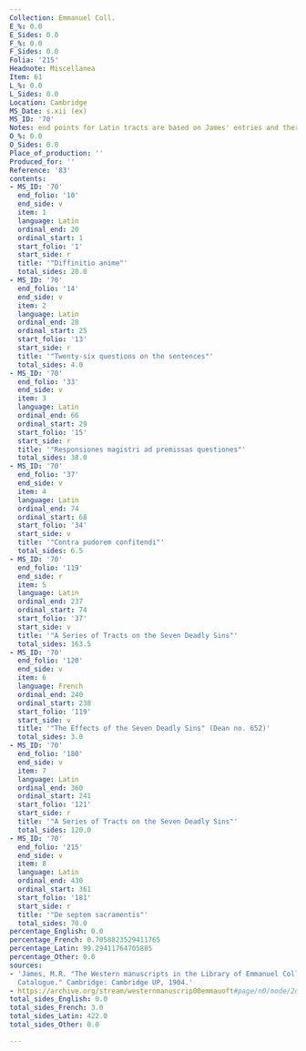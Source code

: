 ```yaml
---
Collection: Emmanuel Coll.
E_%: 0.0
E_Sides: 0.0
F_%: 0.0
F_Sides: 0.0
Folia: '215'
Headnote: Miscellanea
Item: 61
L_%: 0.0
L_Sides: 0.0
Location: Cambridge
MS_Date: s.xii (ex)
MS_ID: '70'
Notes: end points for Latin tracts are based on James' entries and therefore approximate
O_%: 0.0
O_Sides: 0.0
Place_of_production: ''
Produced_for: ''
Reference: '83'
contents:
- MS_ID: '70'
  end_folio: '10'
  end_side: v
  item: 1
  language: Latin
  ordinal_end: 20
  ordinal_start: 1
  start_folio: '1'
  start_side: r
  title: '"Diffinitio anime"'
  total_sides: 20.0
- MS_ID: '70'
  end_folio: '14'
  end_side: v
  item: 2
  language: Latin
  ordinal_end: 28
  ordinal_start: 25
  start_folio: '13'
  start_side: r
  title: '"Twenty-six questions on the sentences"'
  total_sides: 4.0
- MS_ID: '70'
  end_folio: '33'
  end_side: v
  item: 3
  language: Latin
  ordinal_end: 66
  ordinal_start: 29
  start_folio: '15'
  start_side: r
  title: '"Responsiones magistri ad premissas questiones"'
  total_sides: 38.0
- MS_ID: '70'
  end_folio: '37'
  end_side: v
  item: 4
  language: Latin
  ordinal_end: 74
  ordinal_start: 68
  start_folio: '34'
  start_side: v
  title: '"Contra pudorem confitendi"'
  total_sides: 6.5
- MS_ID: '70'
  end_folio: '119'
  end_side: r
  item: 5
  language: Latin
  ordinal_end: 237
  ordinal_start: 74
  start_folio: '37'
  start_side: v
  title: '"A Series of Tracts on the Seven Deadly Sins"'
  total_sides: 163.5
- MS_ID: '70'
  end_folio: '120'
  end_side: v
  item: 6
  language: French
  ordinal_end: 240
  ordinal_start: 238
  start_folio: '119'
  start_side: v
  title: '"The Effects of the Seven Deadly Sins" (Dean no. 652)'
  total_sides: 3.0
- MS_ID: '70'
  end_folio: '180'
  end_side: v
  item: 7
  language: Latin
  ordinal_end: 360
  ordinal_start: 241
  start_folio: '121'
  start_side: r
  title: '"A Series of Tracts on the Seven Deadly Sins"'
  total_sides: 120.0
- MS_ID: '70'
  end_folio: '215'
  end_side: v
  item: 8
  language: Latin
  ordinal_end: 430
  ordinal_start: 361
  start_folio: '181'
  start_side: r
  title: '"De septem sacramentis"'
  total_sides: 70.0
percentage_English: 0.0
percentage_French: 0.7058823529411765
percentage_Latin: 99.29411764705885
percentage_Other: 0.0
sources:
- 'James, M.R. "The Western manuscripts in the Library of Emmanuel College: A Descriptive
  Catalogue." Cambridge: Cambridge UP, 1904.'
- https://archive.org/stream/westernmanuscrip00emmauoft#page/n0/mode/2up
total_sides_English: 0.0
total_sides_French: 3.0
total_sides_Latin: 422.0
total_sides_Other: 0.0

---
```

